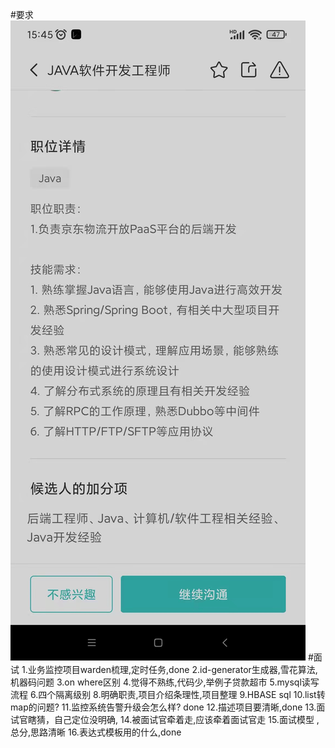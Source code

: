 #要求
![](.z_面试_02_技术面_05_京东物流_images/bf631706.png)
#面试
1.业务监控项目warden梳理,定时任务,done
2.id-generator生成器,雪花算法,机器码问题
3.on where区别
4.觉得不熟练,代码少,举例子贷款超市
5.mysql读写流程
6.四个隔离级别 
8.明确职责,项目介绍条理性,项目整理
9.HBASE sql
10.list转map的问题?
11.监控系统告警升级会怎么样? done
12.描述项目要清晰,done
13.面试官瞎猜，自己定位没明确, 
14.被面试官牵着走,应该牵着面试官走
15.面试模型 ,总分,思路清晰 
16.表达式模板用的什么,done
